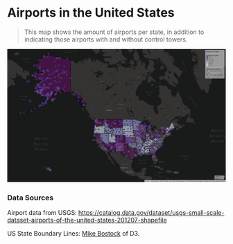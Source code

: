 # Airports in the United States
> This map shows the amount of airports per state, in addition to indicating those airports with and without control towers.

![](https://raw.githubusercontent.com/cshookabaricia/usairports/master/img/Screen%20Shot%202018-05-01%20at%209.24.23%20PM.png)

### Data Sources
Airport data from USGS: <https://catalog.data.gov/dataset/usgs-small-scale-dataset-airports-of-the-united-states-201207-shapefile>

US State Boundary Lines: [Mike Bostock](https://bost.ocks.org/mike/) of D3.
